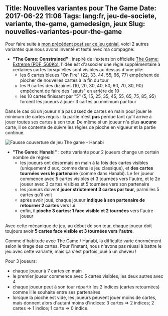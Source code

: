 Title: Nouvelles variantes pour The Game
Date: 2017-06-22 11:06
Tags: lang:fr, jeu-de-societe, variante, the-game, gamedesign, jeux
Slug: nouvelles-variantes-pour-the-game
---
Pour faire suite à [mon précédent post sur ce jeu génial](https://chezsoi.org/lucas/blog/2016/11/13/fr-une-variante-pour-the-game/), voici 2 autres variantes que nous avons inventé et testé avec ma compagne:

- **"The Game: Constrained"** : inspiré de l'extension officielle [The Game: Extreme (PDF, 560Ko)](http://www.nsv.de/spielregeln/the-game-extreme-f.pdf), l'idée est d'associer une règle supplémentaire à certaines cartes lorsqu'elles sont visibles au dessus d'une pile:
    * les 6 cartes bleues "On Fire" (22, 33, 44, 55, 66, 77) empêchent de piocher de nouvelles cartes à la fin du tour
    * les 9 cartes des dizaines (10, 20, 30, 40, 50, 60, 70, 80, 90) empêchent de faire des "sauts" en arrière de 10
    * les 10 cartes finissant par "5" (5, 15, 25, 35, 45, 55, 65, 75, 85, 95) forcent les joueurs à jouer 3 cartes au minimum par tour

Dans le cas où un joueur n'a pas assez de cartes en main pour jouer le minimum de cartes requis : la partie n'est **pas** perdue tant qu'il arrive à jouer toutes ses cartes à son tour. De même si un joueur n'a plus **aucune** carte, il se contente de suivre les règles de pioche en vigueur et la partie continue.

![Fausse couverture de jeu The game - Hanabi](images/2017/06/TheGameHanabi-2.png)

- **"The Game: Hanabi"** : cette variante pour 2 joueurs change un certain nombre de règles:
    * les joueurs ont désormais en main à la fois des cartes visibles (uniquement d'eux, comme dans le jeu classique), et **des cartes tournées vers le partenaire** (comme dans Hanabi).
Le 1er joueur commence avec 5 cartes visibles et 3 tournées vers l'autre, et le 2e joueur avec 3 cartes visibles et 5 tournées vers son partenaire
    * les joueurs doivent **jouer strictement 3 cartes par tour**, parmi les 5 cartes qu'il voit
    * après avoir joué, chaque joueur **indique à son partenaire de retourner 2 cartes** vers lui
    * enfin, il **pioche 3 cartes: 1 face visible et 2 tournées** vers l'autre joueur

Avec cette mécanique de jeu, au début de son tour, chaque joueur doit toujours avoir **5 cartes face visible et 3 tournées vers l'autre**.

Comme d'habitude avec The Game / Hanabi, la difficulté varie énormément selon le tirage des cartes. Pour l'instant, nous n'avons pas réussi à battre le jeu avec cette variante, mais ça s'est parfois joué à un cheveu !

Pour 3 joueurs:

- chaque joueur à 7 cartes en main
- le premier joueur commence avec 5 cartes visibles, les deux autres avec 4
- chaque joueur peut à son tour répartir les 2 indices (cartes retournées) comme il le souhaite entre ses partenaires
- lorsque la pioche est vide, les joueurs peuvent jouer moins de cartes, mais donnent alors d'autant moins d'indices: 3 cartes => 2 indices; 2 cartes => 1 indice; 1 carte => 0 indice.
